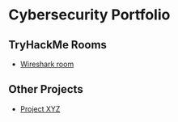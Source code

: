 # Cybersecurity Portfolio

## TryHackMe Rooms
- [Wireshark room](projects/tryhackme/THM_Wireshark_room.md)

## Other Projects
- [Project XYZ](link/to/project)